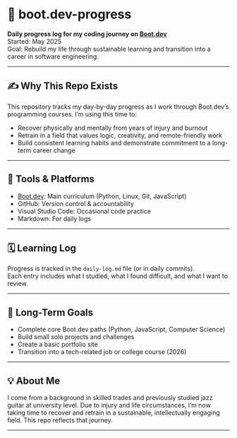 # 🧠 boot.dev-progress

**Daily progress log for my coding journey on [Boot.dev](https://boot.dev/)**  
Started: May 2025  
Goal: Rebuild my life through sustainable learning and transition into a career in software engineering.

---

## ✍️ Why This Repo Exists

This repository tracks my day-by-day progress as I work through Boot.dev’s programming courses. I’m using this time to:
- Recover physically and mentally from years of injury and burnout
- Retrain in a field that values logic, creativity, and remote-friendly work
- Build consistent learning habits and demonstrate commitment to a long-term career change

---

## 🔨 Tools & Platforms

- [Boot.dev](https://boot.dev): Main curriculum (Python, Linux, Git, JavaScript)
- GitHub: Version control & accountability
- Visual Studio Code: Occasional code practice
- Markdown: For daily logs

---

## 🗓️ Learning Log

Progress is tracked in the `daily-log.md` file (or in daily commits).  
Each entry includes what I studied, what I found difficult, and what I want to review.

---

## 🎯 Long-Term Goals

- Complete core Boot.dev paths (Python, JavaScript, Computer Science)
- Build small solo projects and challenges
- Create a basic portfolio site
- Transition into a tech-related job or college course (2026)

---

## 💡 About Me

I come from a background in skilled trades and previously studied jazz guitar at university level.
Due to injury and life circumstances, I’m now taking time to recover and retrain in a sustainable, intellectually engaging field. This repo reflects that journey.

---